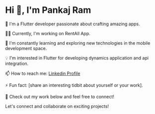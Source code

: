 <h1 align="left">Hi 👋, I'm Pankaj Ram</h1>

🚀 I'm a Flutter developer passionate about crafting amazing apps.

👨‍💻 Currently, I'm working on RentAll App.

🌱 I'm constantly learning and exploring new technologies in the mobile development space.

💡 I'm interested in Flutter for developing dynamics application and api integration.

📫 How to reach me: <a href="https://www.linkedin.com/in/pankaj-ram-ab85ba271/">Linkedin Profile </a>

⚡ Fun fact: [share an interesting tidbit about yourself or your work].

🔗 Check out my work below and feel free to connect!


Let's connect and collaborate on exciting projects!
